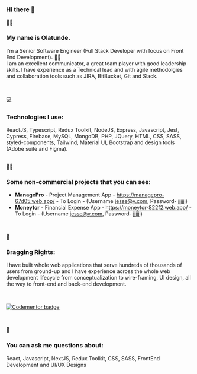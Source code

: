 ### Hi there 👋

<!--
**tundeph/tundeph** is a ✨ _special_ ✨ repository because its `README.md` (this file) appears on your GitHub profile.

Here are some ideas to get you started:
- 🔭 I’m currently working on ...
- 🌱 I’m currently learning ...
- 👯 I’m looking to collaborate on ...
- 🤔 I’m looking for help with ...
- 💬 Ask me about ...
- 📫 How to reach me: ...
- 😄 Pronouns: ...
- ⚡ Fun fact: ...
-->

 
🦸‍♂️ 
### <p>  My name is Olatunde. 
I'm a Senior Software Engineer (Full Stack Developer with focus on Front End Development). 💪💪
 <br> 
I am an excellent communicator, a great team player with good leadership skills. I have experience as a Technical lead and with agile methodolgies and collaboration tools such as JIRA, BitBucket, Git and Slack.
</p><br>

💻

### <p>  Technologies I use: 
ReactJS, Typescript, Redux Toolkit, NodeJS, Express, Javascript, Jest, Cypress, Firebase, MySQL, MongoDB, PHP, JQuery, HTML, CSS, SASS, styled-components, Tailwind, Material UI, Bootstrap and design tools (Adobe suite and Figma). 
</p>
<p><br>
🚀🚀
 
### <p> Some non-commercial projects that you can see: 

 - <b>ManagePro</b> - Project Management App - https://managepro-67d05.web.app/ - To Login - (Username jesse@y.com, Password- jjjjjj)
 - <b>Moneytor</b> - Financial Expense App - https://moneytor-822f2.web.app/ - To Login - (Username jesse@y.com, Password- jjjjjj)

</p>
</p><br>

🧠 
### <p>  Bragging Rights: 
I have built whole web applications that serve hundreds of thousands of users from ground-up and I have experience across the whole web development lifecycle from conceptualization to wire-framing, UI design, all the way to front-end and back-end development.
</p><br>
<p>
<a href="https://www.codementor.io/@olatundephoster?refer=badge"><img src="https://www.codementor.io/m-badges/olatundephoster/im-a-cm-b.svg" alt="Codementor badge"></a>
</p><br>

💬
### <p>  You can ask me questions about: 
React, Javascript, NextJS, Redux Toolkit, CSS, SASS, FrontEnd Development and UI/UX Designs
</p>

